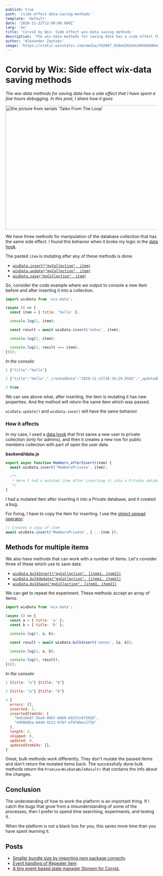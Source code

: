 ```yaml
---
publish: true
path: '/side-effect-data-saving-methods'
template: 'default'
date: '2020-11-22T12:00:00.000Z'
lang: 'en'
title: 'Corvid by Wix: Side effect wix-data saving methods'
description: 'The wix-data methods for saving data has a side effect that I have spent a few hours debugging. In this post, I share how it goes'
author: 'Alexander Zaytsev'
image: 'https://static.wixstatic.com/media/fd206f_828ed263e9c945b69d04dbf6e2328d9a~mv2.jpg/v2/fill/w_500,h_500/i.jpg'
---
```


# Corvid by Wix: Side effect wix-data saving methods

*The wix-data methods for saving data has a side effect that I have spent a few hours debugging. In this post, I share how it goes*

<img
  src="https://static.wixstatic.com/media/fd206f_828ed263e9c945b69d04dbf6e2328d9a~mv2.jpg"
  width="775"
  height="410"
  alt="the picture from serials 'Tales From The Loop'"
/>

We have three methods for manipulation of the database collection that has the same side effect. I found this behavior when it broke my logic in the [data hook](https://support.wix.com/en/article/corvid-using-data-hooks).

The pasted `item` is mutating after any of these methods is done:

- [`wixData.insert("myCollection", item)`](https://www.wix.com/corvid/reference/wix-data/insert)
- [`wixData.update("myCollection", item)`](https://www.wix.com/corvid/reference/wix-data/update)
- [`wixData.save("myCollection", item)`](https://www.wix.com/corvid/reference/wix-data/save)

So, consider the code example where we output to console a new item before and after inserting it into a collection.

```js
import wixData from 'wix-data';

(async () => {
  const item = { title: 'hello' };

  console.log(1, item);

  const result = await wixData.insert('notes', item);

  console.log(2, item);

  console.log(3, result === item);
})();
```

*In the console:*

```js
1 {"title":"hello"}

2 {"title":"hello","_createdDate":"2020-11-21T18:34:29.050Z","_updatedDate":"2020-11-21T18:34:29.050Z","_id":"6e616318-ffdb-4954-9529-84c6a63f5393"}

3 true
```

We can see above what, after inserting, the item is mutating it has new properties. And the method will return the same item which was passed.

`wixData.update()` and `wixData.save()` will have the same behavior.

### How it affects

In my case, I used a [data hook](https://support.wix.com/en/article/corvid-about-data-hooks) that first saves a new user to private collection (only for admins), and then it creates a new row for public members collection with part of open the user data.

**backend/data.js**

```js
export async function Members_afterInsert(item) {
  await wixData.insert('MembersPrivate', item);

  /**
   * Here I had a mutated item after inserting it into a Private database.
   */
}
```

I had a mutated item after inserting it into a Private database, and it created a bug.

For fixing, I have to copy the item for inserting. I use the [object spread operator](https://developer.mozilla.org/en-US/docs/Web/JavaScript/Reference/Operators/Spread_syntax):

```js
// Creates a copy of item
await wixData.insert('MembersPrivate', { ...item });
```

## Methods for multiple items

We also have methods that can work with a number of items. Let's consider three of these which use to save data:

- [`wixData.bulkInsert("myCollection", [item1, item2])`](https://www.wix.com/corvid/reference/wix-data/bulkinsert)
- [`wixData.bulkUpdate("myCollection", [item1, item2])`](https://www.wix.com/corvid/reference/wix-data/bulkupdate)
- [`wixData.bulkSave("myCollection", [item1, item2])`](https://www.wix.com/corvid/reference/wix-data/bulksave)

We can get to repeat the experiment. These methods accept an array of items.

```js
import wixData from 'wix-data';

(async () => {
  const a = { title: 'a' };
  const b = { title: 'b' };

  console.log(1, a, b);

  const result = await wixData.bulkInsert('notes', [a, b]);

  console.log(2, a, b);

  console.log(3, result);
})();
```

*In the console:*

```js
1 {title: "a"} {title: "b"}

2 {title: "a"} {title: "b"}

3 {
  errors: [],
  inserted: 2,
  insertedItemIds: [
    "8e518e07-5ba9-46bf-8db0-b9231c6f5926",
    "4d90b85a-8449-4213-978f-ef0f8bec275b"
  ],
  length: 2,
  skipped: 0,
  updated: 0,
  updatedItemIds: [],
}
```

Great, bulk methods work differently. They don't mutate the passed items and don't return the mutated items back. The successfully done bulk methods return the `Promise<WixDataBulkResult>` that contains the info about the changes.

## Conclusion

The understanding of how to work the platform is an important thing. If I catch the bugs that grow from a misunderstanding of some of the processes, then I prefer to spend time searching, experiments, and testing it.

When the platform is not a black box for you, this saves more time than you have spent learning it.

## Posts

- [Smaller bundle size by importing npm package correctly](/smaller-bundle-size-by-importing-npm-package-correctly/)
- [Event handling of Repeater Item](/event-handling-of-repeater-item/)
- [A tiny event-based state manager Storeon for Corvid.](/corvid-storeon/)
